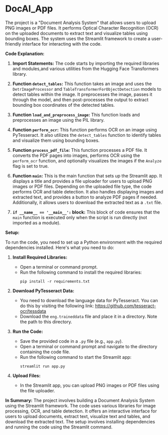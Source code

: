 # DocAI_App

The project is a "Document Analysis System" that allows users to upload PNG images or PDF files. It performs Optical Character Recognition (OCR) on the uploaded documents to extract text and visualize tables using bounding boxes. The system uses the Streamlit framework to create a user-friendly interface for interacting with the code.

**Code Explanation:**

1. **Import Statements:** The code starts by importing the required libraries and modules,and various utilities from the Hugging Face Transformers library.

2. **Function `detect_tables`:** This function takes an image and uses the `DetrImageProcessor` and `TableTransformerForObjectDetection` models to detect tables within the image. It preprocesses the image, passes it through the model, and then post-processes the output to extract bounding box coordinates of the detected tables.

3. **Function `load_and_preprocess_image`:** This function loads and preprocesses an image using the PIL library.

4. **Function `perform_ocr`:** This function performs OCR on an image using PyTesseract. It also utilizes the `detect_tables` function to identify tables and visualize them using bounding boxes.

5. **Function `process_pdf_file`:** This function processes a PDF file. It converts the PDF pages into images, performs OCR using the `perform_ocr` function, and optionally visualizes the images if the `Analyze` flag is set to true.

6. **Function `main`:** This is the main function that sets up the Streamlit app. It displays a title and provides a file uploader for users to upload PNG images or PDF files. Depending on the uploaded file type, the code performs OCR and table detection. It also handles displaying images and extracted text, and provides a button to analyze PDF pages if needed. Additionally, it allows users to download the extracted text as a `.txt` file.

7. **`if __name__ == '__main__':` block:** This block of code ensures that the `main` function is executed only when the script is run directly (not imported as a module).

**Setup:**

To run the code, you need to set up a Python environment with the required dependencies installed. Here's what you need to do:

1. **Install Required Libraries:**
   - Open a terminal or command prompt.
   - Run the following command to install the required libraries:
     ```
     pip install -r requirements.txt
     ```

2. **Download PyTesseract Data:**
   - You need to download the language data for PyTesseract. You can do this by visiting the following link: https://github.com/tesseract-ocr/tessdata
   - Download the `eng.traineddata` file and place it in a directory. Note the path to this directory.

3. **Run the Code:**
   - Save the provided code in a `.py` file (e.g., `app.py`).
   - Open a terminal or command prompt and navigate to the directory containing the code file.
   - Run the following command to start the Streamlit app:
     ```
     streamlit run app.py
     ```

4. **Upload Files:**
   - In the Streamlit app, you can upload PNG images or PDF files using the file uploader.

**In Summary:**
The project involves building a Document Analysis System using the Streamlit framework. The code uses various libraries for image processing, OCR, and table detection. It offers an interactive interface for users to upload documents, extract text, visualize text and tables, and download the extracted text. The setup involves installing dependencies and running the code using the Streamlit command.